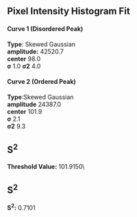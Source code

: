 ## Pixel Intensity Histogram Fit

#### Curve 1 (Disordered Peak)
**Type**: Skewed Gaussian\
**amplitude:** 42520.7\
**center** 98.0\
**σ** 1.0
**σ2** 4.0


#### Curve 2 (Ordered Peak)
**Type**:Skewed Gaussian\
**amplitude** 24387.0\
**center** 101.9\
**σ** 2.1\
**σ2** 9.3


## S<sup>2</sup>
**Threshold Value:** 101.9150\
## S<sup>2</sup>
**S<sup>2</sup>:** 0.7101











